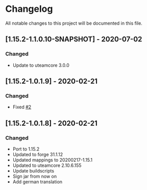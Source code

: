 # Changelog
All notable changes to this project will be documented in this file.

## [1.15.2-1.1.0.10-SNAPSHOT] - 2020-07-02
### Changed
 - Update to uteamcore 3.0.0

## [1.15.2-1.0.1.9] - 2020-02-21
### Changed
 - Fixed [#2](https://github.com/MC-U-Team/Extreme-Cobble-Generator/issues/2)

## [1.15.2-1.0.1.8] - 2020-02-21
### Changed
 - Port to 1.15.2
 - Updated to forge 31.1.12
 - Updated mappings to 20200217-1.15.1
 - Updated to uteamcore 2.10.6.155
 - Update buildscripts
 - Sign jar from now on
 - Add german translation
